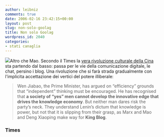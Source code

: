 ```yaml
---
author: leibniz
comments: true
date: 2006-02-16 23:42:15+00:00
layout: post
slug: non-solo-goolag
title: Non solo Goolag
wordpress_id: 2040
categories:
- stati canaglia
---
```


![](http://www.leibniz-blogs.it/wp-content/galleria/Goolag.jpg)Altro che Mao. Secondo il Times la [vera rivoluzione culturale della Cina](http://www.timesonline.co.uk/article/0,,6-2042652,00.html) sta partendo dal basso: passa per le vie della comunicazione digitale, le chat, persino i blog. Una rivoluzione che si farà strada  gradualmente con l'implicita accettazione dei vertici del potere illiberale:


> Wen Jiabao, the Prime Minister, has argued on “efficiency” grounds that “independent” thinking must be encouraged. He has recognised that **a society of “yes” men cannot develop the innovative edge that drives the knowledge economy**. But neither man dares risk the party’s neck. They understand Lenin’s dictum that knowledge is power, but not that it is slipping from their grasp, as Marx and Mao and Deng Xiaoping make way for **King Blog**.




### Times
